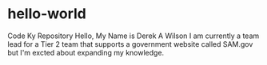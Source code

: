 # hello-world
Code Ky Repository
Hello, My Name is Derek A Wilson
I am currently a team lead for a Tier 2 team that supports a government website called SAM.gov but I'm excted about expanding my knowledge. 
